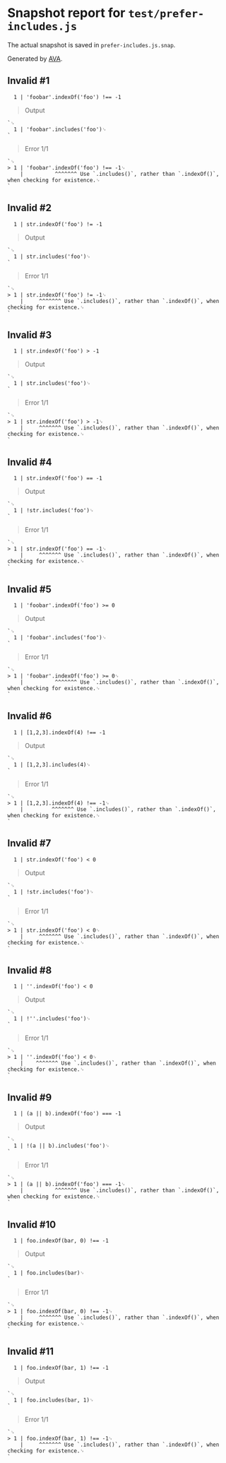 # Snapshot report for `test/prefer-includes.js`

The actual snapshot is saved in `prefer-includes.js.snap`.

Generated by [AVA](https://avajs.dev).

## Invalid #1
      1 | 'foobar'.indexOf('foo') !== -1

> Output

    `␊
      1 | 'foobar'.includes('foo')␊
    `

> Error 1/1

    `␊
    > 1 | 'foobar'.indexOf('foo') !== -1␊
        |          ^^^^^^^ Use `.includes()`, rather than `.indexOf()`, when checking for existence.␊
    `

## Invalid #2
      1 | str.indexOf('foo') != -1

> Output

    `␊
      1 | str.includes('foo')␊
    `

> Error 1/1

    `␊
    > 1 | str.indexOf('foo') != -1␊
        |     ^^^^^^^ Use `.includes()`, rather than `.indexOf()`, when checking for existence.␊
    `

## Invalid #3
      1 | str.indexOf('foo') > -1

> Output

    `␊
      1 | str.includes('foo')␊
    `

> Error 1/1

    `␊
    > 1 | str.indexOf('foo') > -1␊
        |     ^^^^^^^ Use `.includes()`, rather than `.indexOf()`, when checking for existence.␊
    `

## Invalid #4
      1 | str.indexOf('foo') == -1

> Output

    `␊
      1 | !str.includes('foo')␊
    `

> Error 1/1

    `␊
    > 1 | str.indexOf('foo') == -1␊
        |     ^^^^^^^ Use `.includes()`, rather than `.indexOf()`, when checking for existence.␊
    `

## Invalid #5
      1 | 'foobar'.indexOf('foo') >= 0

> Output

    `␊
      1 | 'foobar'.includes('foo')␊
    `

> Error 1/1

    `␊
    > 1 | 'foobar'.indexOf('foo') >= 0␊
        |          ^^^^^^^ Use `.includes()`, rather than `.indexOf()`, when checking for existence.␊
    `

## Invalid #6
      1 | [1,2,3].indexOf(4) !== -1

> Output

    `␊
      1 | [1,2,3].includes(4)␊
    `

> Error 1/1

    `␊
    > 1 | [1,2,3].indexOf(4) !== -1␊
        |         ^^^^^^^ Use `.includes()`, rather than `.indexOf()`, when checking for existence.␊
    `

## Invalid #7
      1 | str.indexOf('foo') < 0

> Output

    `␊
      1 | !str.includes('foo')␊
    `

> Error 1/1

    `␊
    > 1 | str.indexOf('foo') < 0␊
        |     ^^^^^^^ Use `.includes()`, rather than `.indexOf()`, when checking for existence.␊
    `

## Invalid #8
      1 | ''.indexOf('foo') < 0

> Output

    `␊
      1 | !''.includes('foo')␊
    `

> Error 1/1

    `␊
    > 1 | ''.indexOf('foo') < 0␊
        |    ^^^^^^^ Use `.includes()`, rather than `.indexOf()`, when checking for existence.␊
    `

## Invalid #9
      1 | (a || b).indexOf('foo') === -1

> Output

    `␊
      1 | !(a || b).includes('foo')␊
    `

> Error 1/1

    `␊
    > 1 | (a || b).indexOf('foo') === -1␊
        |          ^^^^^^^ Use `.includes()`, rather than `.indexOf()`, when checking for existence.␊
    `

## Invalid #10
      1 | foo.indexOf(bar, 0) !== -1

> Output

    `␊
      1 | foo.includes(bar)␊
    `

> Error 1/1

    `␊
    > 1 | foo.indexOf(bar, 0) !== -1␊
        |     ^^^^^^^ Use `.includes()`, rather than `.indexOf()`, when checking for existence.␊
    `

## Invalid #11
      1 | foo.indexOf(bar, 1) !== -1

> Output

    `␊
      1 | foo.includes(bar, 1)␊
    `

> Error 1/1

    `␊
    > 1 | foo.indexOf(bar, 1) !== -1␊
        |     ^^^^^^^ Use `.includes()`, rather than `.indexOf()`, when checking for existence.␊
    `
